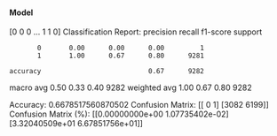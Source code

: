#### Model
[0 0 0 ... 1 1 0]
Classification Report:
              precision    recall  f1-score   support

           0       0.00      0.00      0.00         1
           1       1.00      0.67      0.80      9281

    accuracy                           0.67      9282
   macro avg       0.50      0.33      0.40      9282
weighted avg       1.00      0.67      0.80      9282

Accuracy: 0.6678517560870502
Confusion Matrix:
[[   0    1]
 [3082 6199]]
Confusion Matrix (%):
[[0.00000000e+00 1.07735402e-02]
 [3.32040509e+01 6.67851756e+01]]
